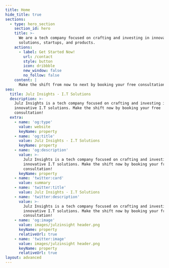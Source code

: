 ```yaml
---
title: Home
hide_title: true
sections:
  - type: hero_section
    section_id: hero
    title: >-
      We are a tech company focused on crafting and investing in innovative tech
      solutions, startups, and products.
    actions:
      - label: Get Started Now!
        url: /contact
        style: button
        icon: dribbble
        new_window: false
        no_follow: false
    content: |
      Make the shift from now to next by booking your free consultation↴
seo:
  title: Julz Insights - I.T Solutions
  description: >-
    Julz Insights is a tech company focused on crafting and investing in
    innovative I.T solutions. Make the shift now by booking your free
    consultation!
  extra:
    - name: 'og:type'
      value: website
      keyName: property
    - name: 'og:title'
      value: Julz Insights - I.T Solutions
      keyName: property
    - name: 'og:description'
      value: >-
        Julz Insights is a tech company focused on crafting and investing in
        innovative I.T solutions. Make the shift now by booking your free
        consultation!
      keyName: property
    - name: 'twitter:card'
      value: summary
    - name: 'twitter:title'
      value: Julz Insights - I.T Solutions
    - name: 'twitter:description'
      value: >-
        Julz Insights is a tech company focused on crafting and investing in
        innovative I.T solutions. Make the shift now by booking your free
        consultation!
    - name: 'og:image'
      value: images/julzinsight header.png
      keyName: property
      relativeUrl: true
    - name: 'twitter:image'
      value: images/julzinsight header.png
      keyName: property
      relativeUrl: true
layout: advanced
---
```

